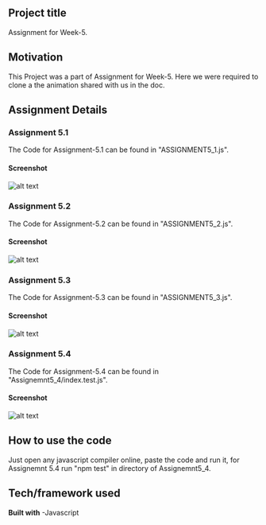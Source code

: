 ## Project title
Assignment for Week-5.

## Motivation
This Project was a part of Assignment for Week-5. Here we were required to clone a the animation shared with us in the doc. 

## Assignment Details

### Assignment 5.1

The Code for Assignment-5.1 can be found in "ASSIGNMENT5_1.js".

#### Screenshot
![alt text](?raw=true)

### Assignment 5.2

The Code for Assignment-5.2 can be found in "ASSIGNMENT5_2.js".

#### Screenshot
![alt text](?raw=true)

### Assignment 5.3

The Code for Assignment-5.3 can be found in "ASSIGNMENT5_3.js".

#### Screenshot
![alt text](?raw=true)

### Assignment 5.4

The Code for Assignment-5.4 can be found in "Assignemnt5_4/index.test.js".

#### Screenshot
![alt text](?raw=true)

## How to use the code
Just open any javascript compiler online, paste the code and run it, for Assignemnt 5.4 run "npm test" in directory of Assignemnt5_4.


## Tech/framework used

<b>Built with</b>
-Javascript



